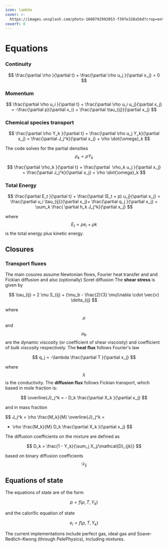 ```yaml
---
icon: lambda
cover: >-
  https://images.unsplash.com/photo-1608792992053-f397e328a56d?crop=entropy&cs=srgb&fm=jpg&ixid=M3wxOTcwMjR8MHwxfHNlYXJjaHwxfHxtYXRofGVufDB8fHx8MTczMDk3OTE2OHww&ixlib=rb-4.0.3&q=85
coverY: 0
---
```


# Equations

### Continuity

$$
\frac{\partial \rho }{\partial t} + \frac{\partial \rho u_j }{\partial x_j} = 0
$$

### Momentum

$$
\frac{\partial \rho u_i }{\partial t} + \frac{\partial \rho u_i u_j}{\partial x_j} = -\frac{\partial p}{\partial x_i} + \frac{\partial \tau_{ij}}{\partial x_j}
$$

### Chemical species transport

$$
\frac{\partial \rho Y_k }{\partial t} + \frac{\partial \rho u_j Y_k}{\partial x_j} = \frac{\partial J_j^k}{\partial x_j} + \rho \dot{\omega}_k
$$

The code solves for the partial densities $$\rho_k = \rho Y_k$$

$$
\frac{\partial \rho_k }{\partial t} + \frac{\partial  \rho_k u_j }{\partial x_j} = \frac{\partial J_j^k}{\partial x_j} + \rho \dot{\omega}_k
$$

### Total Energy

$$
\frac{\partial E_t }{\partial t} + \frac{\partial (E_t + p) u_j}{\partial x_j} = \frac{\partial u_i \tau_{ij}}{\partial x_j}+ \frac{\partial q_j }{\partial x_j} + \sum_k \frac{ \partial h_k J_j^k}{\partial x_j}
$$

where $$E_t = \rho e_i + \rho k$$ is the total energy plus kinetic energy.

## Closures

### Transport fluxes

The main cosures assume Newtonian flows, Fourier heat transfer and and Fickian diffusion and also (optionally) Soret diffusion The **shear stress** is given by

$$
\tau_{ij} = 2 \mu S_{ij} + (\mu_b - \frac{2}{3} \mu)\nabla \cdot \vec{v} \delta_{ij}
$$

where $$\mu$$ and $$\mu_b$$ are the dynamic viscosity (or coefficient of shear viscoisty) and coefficient of bulk viscosity respectively. The **heat flux** follows Fourier's law

$$
q_j = -\lambda \frac{\partial T }{\partial x_j}
$$

where $$\lambda$$ is the conductivity. The **diffusion flux** follows Fickian transport, which based in mole fraction is:

$$
\overline{J}_j^k = - D_k \frac{\partial X_k }{\partial x_j}
$$

and in mass fraction

$$
J_j^k = \rho \frac{M_k}{M} \overline{J}_j^k =
- \rho \frac{M_k}{M} D_k \frac{\partial X_k }{\partial x_j}
$$

The diffusion coefficients on the mixture are defined as

$$
D_k = \frac{1 - Y_k}{\sum_j X_j/\mathcal{D}_{jk}}
$$

based on binary diffusion coefficients $$\mathcal{D}_{ij}$$

## Equations of state

The equations of state are of the form

$$
p = f(\rho,T,Y_k)
$$

and the calorific equation of state

$$
e_i = f(\rho,T,Y_k)
$$

The current implementations include perfect gas, ideal gas and Soave-Redlich-Kwong (through PelePhysics), including mixtures.
